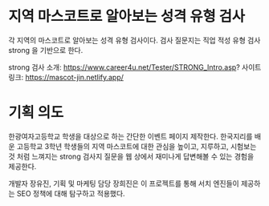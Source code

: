 # 지역 마스코트로 알아보는 성격 유형 검사

각 지역의 마스코트로 알아보는 성격 유형 검사이다. 
검사 질문지는 직업 적성 유형 검사 strong 을 기반으로 한다. 

strong 검사 소개: https://www.career4u.net/Tester/STRONG_Intro.asp?
사이트 링크: https://mascot-jin.netlify.app/

# 기획 의도

한광여자고등학교 학생을 대상으로 하는 간단한 이벤트 페이지 제작한다. 
한국지리를 배운 고등학교 3학년 학생들의 지역 마스코트에 대한 관심을 높이고, 
지루하고, 시험보는 것 처럼 느껴지는 strong 검사지 질문을 웹 상에서 재미나게 답변해볼 수 있는 경험을 제공한다. 

개발자 장유진, 기획 및 마케팅 담당 장희진은 이 프로젝트를 통해 서치 엔진들이 제공하는 SEO 정책에 대해 탐구하고 적용했다. 
